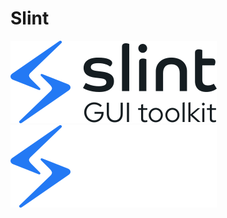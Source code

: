 # Slint

![Slint](https://raw.githubusercontent.com/slint-ui/slint/master/logo/slint-logo-full-light.svg#gh-light-mode-only)![Slint](https://raw.githubusercontent.com/slint-ui/slint/master/logo/slint-logo-full-dark.svg#gh-dark-mode-only)



<!--

**Here are some ideas to get you started:**

🙋‍♀️ A short introduction - what is your organization all about?
🌈 Contribution guidelines - how can the community get involved?
👩‍💻 Useful resources - where can the community find your docs? Is there anything else the community should know?
🍿 Fun facts - what does your team eat for breakfast?
🧙 Remember, you can do mighty things with the power of [Markdown](https://docs.github.com/github/writing-on-github/getting-started-with-writing-and-formatting-on-github/basic-writing-and-formatting-syntax)
-->
